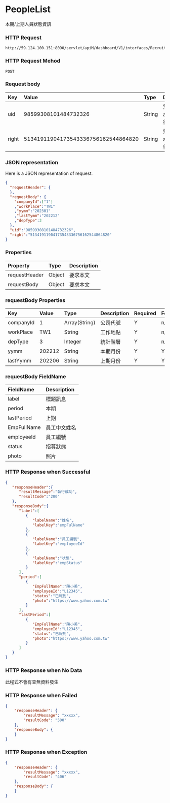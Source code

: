 # PeopleList
本期/上期人員狀態資訊

### HTTP Request
```
http://59.124.100.151:8090/servlet/apiM/dashboard/V1/interfaces/RecruitEfficiency/PeopleList
```

### HTTP Request Mehod
```
POST
```

### Request body
| Key | Value | Type | Description |
|:----------|:-------------|:-----|:------------|
| uid | 98599308101484732326 | String | 需透過apiLogin取得
| right | 51341911904173543336756162544864820 | String | 需透過apiLogin取得 |

### JSON representation
Here is a JSON representation of request.
```json
{
  "requestHeader": {
  },
  "requestBody": {
    "companyId":["1"]
    ,"workPlace":"TW1"
    ,"yymm":"202301"
    ,"lastYymm":"202212"
    ,"depType":3
  },
  "uid":"98599308101484732326",
  "right":"51341911904173543336756162544864820"
}
```

### Properties
| Property | Type | Description |
|:---------|:-----|:------------|
| requestHeader | Object | 要求本文 |
| requestBody | Object | 要求本文 |

### requestBody Properties
| Key | Value | Type | Description | Required | Format |
|:----------|:-------------|:-----|:------------|:------------|:------------|
| companyId | 1 | Array(String) | 公司代號 | Y | n/a |
| workPlace | TW1 | String | 工作地點 | Y | n/a |
| depType | 3 | Integer | 統計階層 | Y | n/a |
| yymm | 202212 | String | 本期月份 | Y | YYYYmm |
| lastYymm | 202206 | String | 上期月份 | Y | YYYYmm |

### requestBody FieldName
| FieldName | Description |
|:----------|:-------------|
| label | 標題訊息 |
| period | 本期 |
| lastPeriod | 上期 |
| EmpFullName | 員工中文姓名 |
| employeeId | 員工編號 |
| status | 招募狀態 |
| photo | 照片 |

### HTTP Response when Successful
```json
{
   "responseHeader":{
      "resultMessage":"執行成功",
      "resultCode":"200"
   },
   "responseBody":{
      "label":[
         {
            "labelName":"姓名",
            "labelKey":"empFulName"
         },
         {
            "labelName":"員工編號",
            "labelKey":"employeeId"
         },
         {
            "labelName":"状態",
            "labelKey":"empStatus"
         }
      ],
      "period":[
         {
            "EmpFullName":"陳小美",
            "employeeId":"L12345",
            "status":"已報到",
            "photo":"https://www.yahoo.com.tw"
         }
      ],
      "lastPeriod":[
         {
            "EmpFullName":"陳小美",
            "employeeId":"L12345",
            "status":"已報到",
            "photo":"https://www.yahoo.com.tw"
         }
      ]
   }
}
```

### HTTP Response when No Data
此程式不會有查無資料發生

### HTTP Response when Failed
```json
{
    "responseHeader": {
        "resultMessage": "xxxxx",
        "resultCode": "500"
    },
    "responseBody": {
    }
}
```

### HTTP Response when Exception
```json
{
    "responseHeader": {
        "resultMessage": "xxxxx",
        "resultCode": "406"
    },
    "responseBody": {
    }
}
```
